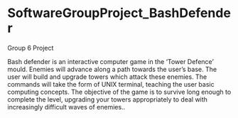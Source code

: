 # SoftwareGroupProject_BashDefender
Group 6 Project

Bash defender is an interactive computer game in the ‘Tower Defence’ mould. 
Enemies will advance along a path towards the user’s base. The user will build
and upgrade towers which attack these enemies. The commands will take the form
of UNIX terminal, teaching the user basic computing concepts. The objective of
the game is to survive long enough to complete the level, upgrading your towers
appropriately to deal with increasingly difficult waves of enemies..

